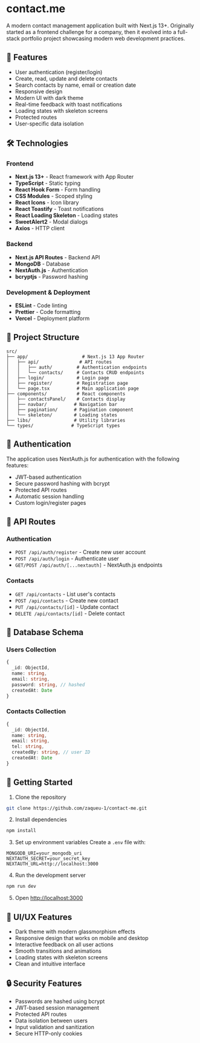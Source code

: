# contact.me

A modern contact management application built with Next.js 13+. Originally started as a frontend challenge for a company, then it evolved into a full-stack portfolio project showcasing modern web development practices.

## 🚀 Features

- User authentication (register/login)
- Create, read, update and delete contacts
- Search contacts by name, email or creation date
- Responsive design
- Modern UI with dark theme
- Real-time feedback with toast notifications
- Loading states with skeleton screens
- Protected routes
- User-specific data isolation

## 🛠️ Technologies

### Frontend

- **Next.js 13+** - React framework with App Router
- **TypeScript** - Static typing
- **React Hook Form** - Form handling
- **CSS Modules** - Scoped styling
- **React Icons** - Icon library
- **React Toastify** - Toast notifications
- **React Loading Skeleton** - Loading states
- **SweetAlert2** - Modal dialogs
- **Axios** - HTTP client

### Backend

- **Next.js API Routes** - Backend API
- **MongoDB** - Database
- **NextAuth.js** - Authentication
- **bcryptjs** - Password hashing

### Development & Deployment

- **ESLint** - Code linting
- **Prettier** - Code formatting
- **Vercel** - Deployment platform

## 📁 Project Structure

```
src/
├── app/                    # Next.js 13 App Router
│   ├── api/               # API routes
│   │   ├── auth/         # Authentication endpoints
│   │   └── contacts/     # Contacts CRUD endpoints
│   ├── login/            # Login page
│   ├── register/         # Registration page
│   └── page.tsx          # Main application page
├── components/           # React components
│   ├── contactsPanel/    # Contacts display
│   ├── navbar/          # Navigation bar
│   ├── pagination/      # Pagination component
│   └── skeleton/        # Loading states
├── libs/                # Utility libraries
└── types/              # TypeScript types
```

## 🔐 Authentication

The application uses NextAuth.js for authentication with the following features:

- JWT-based authentication
- Secure password hashing with bcrypt
- Protected API routes
- Automatic session handling
- Custom login/register pages

## 📡 API Routes

### Authentication

- `POST /api/auth/register` - Create new user account
- `POST /api/auth/login` - Authenticate user
- `GET/POST /api/auth/[...nextauth]` - NextAuth.js endpoints

### Contacts

- `GET /api/contacts` - List user's contacts
- `POST /api/contacts` - Create new contact
- `PUT /api/contacts/[id]` - Update contact
- `DELETE /api/contacts/[id]` - Delete contact

## 💾 Database Schema

### Users Collection

```typescript
{
  _id: ObjectId,
  name: string,
  email: string,
  password: string, // hashed
  createdAt: Date
}
```

### Contacts Collection

```typescript
{
  _id: ObjectId,
  name: string,
  email: string,
  tel: string,
  createdBy: string, // user ID
  createdAt: Date
}
```

## 🚦 Getting Started

1. Clone the repository

```bash
git clone https://github.com/zaqueu-1/contact-me.git
```

2. Install dependencies

```bash
npm install
```

3. Set up environment variables Create a `.env` file with:

```
MONGODB_URI=your_mongodb_uri
NEXTAUTH_SECRET=your_secret_key
NEXTAUTH_URL=http://localhost:3000
```

4. Run the development server

```bash
npm run dev
```

5. Open [http://localhost:3000](http://localhost:3000)

## 🎨 UI/UX Features

- Dark theme with modern glassmorphism effects
- Responsive design that works on mobile and desktop
- Interactive feedback on all user actions
- Smooth transitions and animations
- Loading states with skeleton screens
- Clean and intuitive interface

## 🔒 Security Features

- Passwords are hashed using bcrypt
- JWT-based session management
- Protected API routes
- Data isolation between users
- Input validation and sanitization
- Secure HTTP-only cookies
